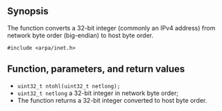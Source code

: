 ## Synopsis

The function converts a 32-bit integer (commonly an IPv4 address) from network byte order (big-endian) to host byte order.

`#include <arpa/inet.h>`
## Function, parameters, and return values

- `uint32_t ntohl(uint32_t netlong);`
- `uint32_t netlong` a 32-bit integer in network byte order;
- The function returns a 32-bit integer converted to host byte order.